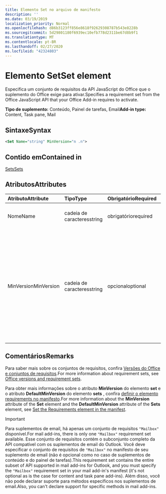```yaml
---
title: Elemento Set no arquivo de manifesto
description: ''
ms.date: 03/19/2019
localization_priority: Normal
ms.openlocfilehash: d86b3123ff856e8618f92629308787b543e8228b
ms.sourcegitcommit: 5d29801180f6939ec10efb778d2311be67d8b9f1
ms.translationtype: MT
ms.contentlocale: pt-BR
ms.lasthandoff: 02/27/2020
ms.locfileid: "42324803"
---
```

# <a name="set-element"></a><span data-ttu-id="1b7a9-102">Elemento Set</span><span class="sxs-lookup"><span data-stu-id="1b7a9-102">Set element</span></span>

<span data-ttu-id="1b7a9-103">Especifica um conjunto de requisitos da API JavaScript do Office que o suplemento do Office exige para ativar.</span><span class="sxs-lookup"><span data-stu-id="1b7a9-103">Specifies a requirement set from the Office JavaScript API that your Office Add-in requires to activate.</span></span>

<span data-ttu-id="1b7a9-104">**Tipo de suplemento:** Conteúdo, Painel de tarefas, Email</span><span class="sxs-lookup"><span data-stu-id="1b7a9-104">**Add-in type:** Content, Task pane, Mail</span></span>

## <a name="syntax"></a><span data-ttu-id="1b7a9-105">Sintaxe</span><span class="sxs-lookup"><span data-stu-id="1b7a9-105">Syntax</span></span>

```XML
<Set Name="string" MinVersion="n .n">
```

## <a name="contained-in"></a><span data-ttu-id="1b7a9-106">Contido em</span><span class="sxs-lookup"><span data-stu-id="1b7a9-106">Contained in</span></span>

[<span data-ttu-id="1b7a9-107">Sets</span><span class="sxs-lookup"><span data-stu-id="1b7a9-107">Sets</span></span>](sets.md)

## <a name="attributes"></a><span data-ttu-id="1b7a9-108">Atributos</span><span class="sxs-lookup"><span data-stu-id="1b7a9-108">Attributes</span></span>

|<span data-ttu-id="1b7a9-109">**Atributo**</span><span class="sxs-lookup"><span data-stu-id="1b7a9-109">**Attribute**</span></span>|<span data-ttu-id="1b7a9-110">**Tipo**</span><span class="sxs-lookup"><span data-stu-id="1b7a9-110">**Type**</span></span>|<span data-ttu-id="1b7a9-111">**Obrigatório**</span><span class="sxs-lookup"><span data-stu-id="1b7a9-111">**Required**</span></span>|<span data-ttu-id="1b7a9-112">**Descrição**</span><span class="sxs-lookup"><span data-stu-id="1b7a9-112">**Description**</span></span>|
|:-----|:-----|:-----|:-----|
|<span data-ttu-id="1b7a9-113">Nome</span><span class="sxs-lookup"><span data-stu-id="1b7a9-113">Name</span></span>|<span data-ttu-id="1b7a9-114">cadeia de caracteres</span><span class="sxs-lookup"><span data-stu-id="1b7a9-114">string</span></span>|<span data-ttu-id="1b7a9-115">obrigatório</span><span class="sxs-lookup"><span data-stu-id="1b7a9-115">required</span></span>|<span data-ttu-id="1b7a9-116">O nome de um [conjunto de requisitos](/office/dev/add-ins/develop/office-versions-and-requirement-sets).</span><span class="sxs-lookup"><span data-stu-id="1b7a9-116">The name of a [requirement set](/office/dev/add-ins/develop/office-versions-and-requirement-sets).</span></span>|
|<span data-ttu-id="1b7a9-117">MinVersion</span><span class="sxs-lookup"><span data-stu-id="1b7a9-117">MinVersion</span></span>|<span data-ttu-id="1b7a9-118">cadeia de caracteres</span><span class="sxs-lookup"><span data-stu-id="1b7a9-118">string</span></span>|<span data-ttu-id="1b7a9-119">opcional</span><span class="sxs-lookup"><span data-stu-id="1b7a9-119">optional</span></span>|<span data-ttu-id="1b7a9-120">Especifica a versão mínima do conjunto de APIs exigido pelo seu suplemento.</span><span class="sxs-lookup"><span data-stu-id="1b7a9-120">Specifies the minimum version of the API set required by your add-in.</span></span> <span data-ttu-id="1b7a9-121">Substitui o valor de **DefaultMinVersion**, se estiver especificado no elemento [sets](sets.md) pai.</span><span class="sxs-lookup"><span data-stu-id="1b7a9-121">Overrides the value of **DefaultMinVersion**, if it is specified in the parent [Sets](sets.md) element.</span></span>|

## <a name="remarks"></a><span data-ttu-id="1b7a9-122">Comentários</span><span class="sxs-lookup"><span data-stu-id="1b7a9-122">Remarks</span></span>

<span data-ttu-id="1b7a9-123">Para saber mais sobre os conjuntos de requisitos, confira [Versões do Office e conjuntos de requisitos](/office/dev/add-ins/develop/office-versions-and-requirement-sets).</span><span class="sxs-lookup"><span data-stu-id="1b7a9-123">For more information about requirement sets, see [Office versions and requirement sets](/office/dev/add-ins/develop/office-versions-and-requirement-sets).</span></span>

<span data-ttu-id="1b7a9-124">Para obter mais informações sobre o atributo **MinVersion** do elemento **set** e o atributo **DefaultMinVersion** do elemento **sets** , confira [definir o elemento requirements no manifesto](/office/dev/add-ins/develop/specify-office-hosts-and-api-requirements#set-the-requirements-element-in-the-manifest).</span><span class="sxs-lookup"><span data-stu-id="1b7a9-124">For more information about the **MinVersion** attribute of the **Set** element and the **DefaultMinVersion** attribute of the **Sets** element, see [Set the Requirements element in the manifest](/office/dev/add-ins/develop/specify-office-hosts-and-api-requirements#set-the-requirements-element-in-the-manifest).</span></span>

> [!IMPORTANT] 
> <span data-ttu-id="1b7a9-125">Para suplementos de email, há apenas um conjunto de requisitos `"Mailbox"` disponível.</span><span class="sxs-lookup"><span data-stu-id="1b7a9-125">For mail add-ins, there is only one  `"Mailbox"` requirement set available.</span></span> <span data-ttu-id="1b7a9-126">Esse conjunto de requisitos contém o subconjunto completo da API compatível com os suplementos de email do Outlook. Você deve especificar o conjunto de requisitos de `"Mailbox"` no manifesto de seu suplemento de email (não é opcional como no caso de suplementos de conteúdo e do painel de tarefas).</span><span class="sxs-lookup"><span data-stu-id="1b7a9-126">This requirement set contains the entire subset of API supported in mail add-ins for Outlook, and you must specify the `"Mailbox"` requirement set in your mail add-in's manifest (it's not optional as is the case for content and task pane add-ins).</span></span> <span data-ttu-id="1b7a9-127">Além disso, você não pode declarar suporte para métodos específicos nos suplementos de email.</span><span class="sxs-lookup"><span data-stu-id="1b7a9-127">Also, you can't declare support for specific methods in mail add-ins.</span></span>
